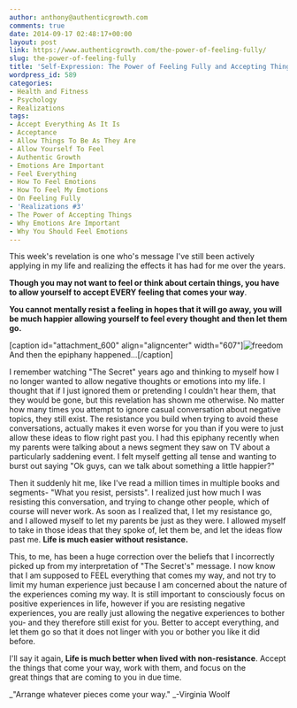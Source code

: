 ```yaml
---
author: anthony@authenticgrowth.com
comments: true
date: 2014-09-17 02:48:17+00:00
layout: post
link: https://www.authenticgrowth.com/the-power-of-feeling-fully/
slug: the-power-of-feeling-fully
title: 'Self-Expression: The Power of Feeling Fully and Accepting Things'
wordpress_id: 589
categories:
- Health and Fitness
- Psychology
- Realizations
tags:
- Accept Everything As It Is
- Acceptance
- Allow Things To Be As They Are
- Allow Yourself To Feel
- Authentic Growth
- Emotions Are Important
- Feel Everything
- How To Feel Emotions
- How To Feel My Emotions
- On Feeling Fully
- 'Realizations #3'
- The Power of Accepting Things
- Why Emotions Are Important
- Why You Should Feel Emotions
---
```


This week's revelation is one who's message I've still been actively applying in my life and realizing the effects it has had for me over the years.

**Though you may not want to feel or think about certain things, you have to allow yourself to accept EVERY feeling that comes your way**.

**You cannot mentally resist a feeling in hopes that it will go away, you will be much happier allowing yourself to feel every thought and then let them go.**

[caption id="attachment_600" align="aligncenter" width="607"]![freedom](http://www.authenticgrowth.com/wp-content/uploads/2014/09/freedom1.jpg) And then the epiphany happened...[/caption]

I remember watching "The Secret" years ago and thinking to myself how I no longer wanted to allow negative thoughts or emotions into my life. I thought that if I just ignored them or pretending I couldn't hear them, that they would be gone, but this revelation has shown me otherwise. No matter how many times you attempt to ignore casual conversation about negative topics, they still exist. The resistance you build when trying to avoid these conversations, actually makes it even worse for you than if you were to just allow these ideas to flow right past you. I had this epiphany recently when my parents were talking about a news segment they saw on TV about a particularly saddening event. I felt myself getting all tense and wanting to burst out saying "Ok guys, can we talk about something a little happier?"

Then it suddenly hit me, like I've read a million times in multiple books and segments- "What you resist, persists". I realized just how much I was resisting this conversation, and trying to change other people, which of course will never work. As soon as I realized that, I let my resistance go, and I allowed myself to let my parents be just as they were. I allowed myself to take in those ideas that they spoke of, let them be, and let the ideas flow past me. **Life is much easier without resistance.**

This, to me, has been a huge correction over the beliefs that I incorrectly picked up from my interpretation of "The Secret's" message. I now know that I am supposed to FEEL everything that comes my way, and not try to limit my human experience just because I am concerned about the nature of the experiences coming my way. It is still important to consciously focus on positive experiences in life, however if you are resisting negative experiences, you are really just allowing the negative experiences to bother you- and they therefore still exist for you. Better to accept everything, and let them go so that it does not linger with you or bother you like it did before.

I'll say it again, **Life is much better when lived with non-resistance**. Accept the things that come your way, work with them, and focus on the great things that are coming to you in due time.

_"Arrange whatever pieces come your way." _-Virginia Woolf
